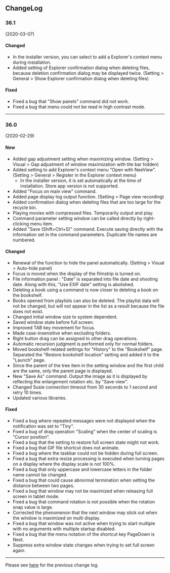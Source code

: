 ## ChangeLog


### 36.1
(2020-03-07)

#### Changed

- In the installer version, you can select to add a Explorer's context menu during installation.
- Added setting of Explorer confirmation dialog when deleting files, because deletion confirmation dialog may be displayed twice. (Setting > General > Show Explorer confirmation dialog when deleting files)

#### Fixed

- Fixed a bug that "Show panels" command did not work.
- Fixed a bug that menu could not be read in high contrast mode.

----

### 36.0
(2020-02-29)

#### New

- Added gap adjustment setting when maximizing window. (Setting > Visual > Gap adjustment of window maximization with tite bar hidden)
- Added setting to add Explorer's context menu "Open with NeeView".  (Setting > General > Register in the Explorer context menu)
  - In the installer version, it is set automatically at the time of installation. Store app version is not supported.
- Added "Focus on main view" command.
- Added page display log output function. (Setting > Page view recording)
- Added confirmation dialog when deleting files that are too large for the recycle bin.
- Playing movies with compressed files. Temporarily output and play.
- Command parameter setting window can be called directly by right-clicking menu item.
- Added "Save (Shift+Ctrl+S)" command. Execute saving directly with the information set in the command parameters. Duplicate file names are numbered.

#### Changed

- Renewal of the function to hide the panel automatically. (Setting > Visual > Auto-hide panel)
- Focus is moved when the display of the filmstrip is turned on.
- File information panel : "Date" is separated into file date and shooting date. Along with this, "Use EXIF ​​date" setting is abolished.
- Deleting a book using a command is now closer to deleting a book on the bookshelf.
- Books opened from playlists can also be deleted. The playlist data will not be changed, but will not appear in the list as a result because the file does not exist.
- Changed initial window size to system dependent.
- Saved window state before full screen.
- Improved TAB key movement for focus.
- Made case-insensitive when excluding folders.
- Right button drag can be assigned to other drag operations.
- Automatic recursion judgment is performed only for normal folders.
- Moved bookshelf-related settings for "History" to the "Bookshelf" page. Separated the "Restore bookshelf location" setting and added it to the "Launch" page.
- Since the parent of the tree item in the setting window and the first child are the same, only the parent page is displayed.
- New "Save As" command. Output the image as it is displayed by reflecting the enlargement rotation etc. by "Save view". 
- Changed Susie connection timeout from 30 seconds to 1 second and retry 10 times.
- Updated various libraries.

#### Fixed

- Fixed a bug where repeated messages were not displayed when the notification was set to "Tiny".
- Fixed a bug of drag operation "Scaling" when the center of scaling is "Cursor position".
- Fixed a bug that the setting to restore full screen state might not work.
- Fixed a bug that GIF file shortcut does not animate.
- Fixed a bug where the taskbar could not be hidden during full screen.
- Fixed a bug that extra resize processing is executed when turning pages on a display where the display scale is not 100%.
- Fixed a bug that only uppercase and lowercase letters in the folder name cannot be changed.
- Fixed a bug that could cause abnormal termination when setting the distance between two pages.
- Fixed a bug that window may not be maximized when releasing full screen in tablet mode.
- Fixed a bug that command rotation is not possible when the rotation snap value is large.
- Corrected the phenomenon that the next window may stick out when the window is maximized on multi display.
- Fixed a bug that window was not active when trying to start multiple with no arguments with multiple startup disabled.
- Fixed a bug that the menu notation of the shortcut key PageDown is Next.
- Suppress extra window state changes when trying to set full screen again.

----

Please see [here](https://bitbucket.org/neelabo/neeview/wiki/ChangeLog) for the previous change log.
